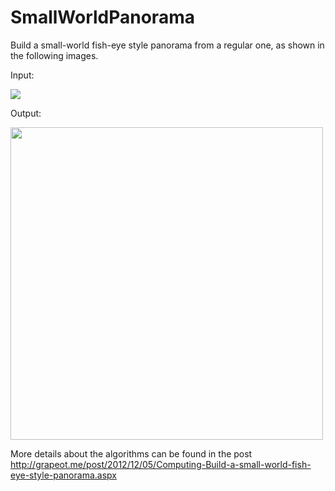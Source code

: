 SmallWorldPanorama
==================

Build a small-world fish-eye style panorama from a regular one, as shown in the following images.

Input: 

![](http://grapeot.me/image.axd?picture=2012%2f12%2fsrc.jpg "")

Output:

<img src="http://grapeot.me/image.axd?picture=2012%2f12%2f1.jpg" width="500" />

More details about the algorithms can be found in the post http://grapeot.me/post/2012/12/05/Computing-Build-a-small-world-fish-eye-style-panorama.aspx